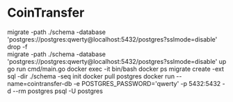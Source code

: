 # CoinTransfer

migrate -path ./schema -database 'postgres://postgres:qwerty@localhost:5432/postgres?sslmode=disable' drop -f          
migrate -path ./schema -database 'postgres://postgres:qwerty@localhost:5432/postgres?sslmode=disable' up
go run cmd/main.go 
docker exec -it bin/bash
docker ps
migrate create -ext sql -dir ./schema -seq init
docker pull postgres
docker run --name=cointransfer-db -e POSTGRES_PASSWORD='qwerty' -p 5432:5432 -d --rm postgres
psql -U postgres
